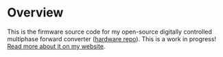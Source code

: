 # Overview
This is the firmware source code for my open-source digitally controlled multiphase forward
converter ([hardware repo](https://github.com/AdamC19/Multiphase-Converter)).
This is a work in progress! [Read more about it on my website](http://www.acordingley.us/multiphase-converter/). 
